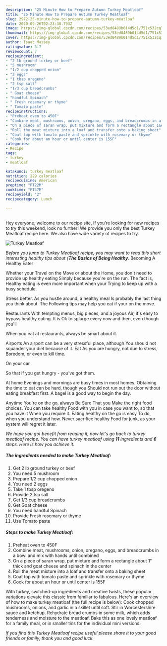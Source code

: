 ```yaml
---
description: "25 Minute How to Prepare Autumn Turkey Meatloaf"
title: "25 Minute How to Prepare Autumn Turkey Meatloaf"
slug: 2972-25-minute-how-to-prepare-autumn-turkey-meatloaf
date: 2020-09-26T02:23:38.793Z
image: https://img-global.cpcdn.com/recipes/53ed8489b014d5d1/751x532cq70/turkey-meatloaf-recipe-main-photo.jpg
thumbnail: https://img-global.cpcdn.com/recipes/53ed8489b014d5d1/751x532cq70/turkey-meatloaf-recipe-main-photo.jpg
cover: https://img-global.cpcdn.com/recipes/53ed8489b014d5d1/751x532cq70/turkey-meatloaf-recipe-main-photo.jpg
author: Isaac Massey
ratingvalue: 3.7
reviewcount: 7
recipeingredient:
- "2 lb ground turkey or beef"
- "5 mushroom"
- "1/2 cup chopped onion"
- "2 eggs"
- "1 tbsp oregeno"
- "2 tsp salt"
- "1/3 cup breadcrumbs"
- " Goat cheese"
- "handful Spinach"
- " Fresh rosemary or thyme"
- " Tomato paste"
recipeinstructions:
- "Preheat oven to 450F"
- "Combine meat, mushrooms, onion, oregano, eggs, and breadcrumbs in a bowl and mix with hands until combined"
- "On a piece of saran wrap, put mixture and form a rectangle about 1&#34; thick and goat cheese and spinach in the center"
- "Roll the meat mixture into a loaf and transfer onto a baking sheet"
- "Coat top with tomato paste and sprinkle with rosemary or thyme"
- "Cook for about an hour or until center is 155F"
categories:
- Recipe
tags:
- turkey
- meatloaf

katakunci: turkey meatloaf 
nutrition: 229 calories
recipecuisine: American
preptime: "PT22M"
cooktime: "PT47M"
recipeyield: "2"
recipecategory: Lunch

---
```

<br>
Hey everyone, welcome to our recipe site, If you're looking for new recipes to try this weekend, look no further! We provide you only the best Turkey Meatloaf recipe here. We also have wide variety of recipes to try.
<br>


![Turkey Meatloaf](https://img-global.cpcdn.com/recipes/53ed8489b014d5d1/751x532cq70/turkey-meatloaf-recipe-main-photo.jpg)

<i>Before you jump to Turkey Meatloaf recipe, you may want to read this short interesting healthy tips about {<strong>The Basics of Being Healthy</strong>.</i>
Becoming A Healthy Eater

Whether your Travel on the Move or about the
Home, you don't need to provide up healthy eating
Simply because you're on the run. The fact is,
Healthy eating is even more important when your
Trying to keep up with a busy schedule.


Stress better. As you hustle around, a healthy meal
Is probably the last thing you think about. The
Following tips may help you eat if your on the move.

Restaurants
With tempting menus, big pieces, and a joyous 
Air, it's easy to bypass healthy eating. It is 
Ok to splurge every now and then, even though you'll

When you eat at restaurants, always be smart
about it.

Airports
An airport can be a very stressful place, although
You should not squander your diet because of it. Eat
As you are hungry, not due to stress,
Boredom, or even to kill time.

On your car

So that if you get hungry - you've got them.

At home
Evenings and mornings are busy times in most homes.
Obtaining the time to eat can be hard, though you
Should not run out the door without eating breakfast
first. 
A bagel is a good way to begin the day.

Anytime You're on the go, always Be Sure That you
Make the right food choices. You can take healthy
Food with you in case you want to, so that you have it
When you require it. Eating healthy on the go is easy
To do, when you understand how. Never sacrifice healthy
Food for junk, as your system will regret it later.


<i>We hope you got benefit from reading it, now let's go back to turkey meatloaf recipe. You can have turkey meatloaf using <strong>11</strong> ingredients and <strong>6</strong> steps. Here is how you achieve it.
</i>

##### The ingredients needed to make Turkey Meatloaf:

1. Get 2 lb ground turkey or beef
1. You need 5 mushroom
1. Prepare 1/2 cup chopped onion
1. You need 2 eggs
1. Take 1 tbsp oregeno
1. Provide 2 tsp salt
1. Get 1/3 cup breadcrumbs
1. Get  Goat cheese
1. You need handful Spinach
1. Provide  Fresh rosemary or thyme
1. Use  Tomato paste


##### Steps to make Turkey Meatloaf:

1. Preheat oven to 450F
1. Combine meat, mushrooms, onion, oregano, eggs, and breadcrumbs in a bowl and mix with hands until combined
1. On a piece of saran wrap, put mixture and form a rectangle about 1&#34; thick and goat cheese and spinach in the center
1. Roll the meat mixture into a loaf and transfer onto a baking sheet
1. Coat top with tomato paste and sprinkle with rosemary or thyme
1. Cook for about an hour or until center is 155F


With turkey, switched-up ingredients and creative twists, these popular variations elevate this classic from familiar to fabulous. Here&#39;s an overview of how to make turkey meatloaf (the full recipe is below): Cook chopped mushrooms, onions, and garlic in a skillet until soft. Stir in Worcestershire sauce and ketchup. Rehydrate bread crumbs in some milk, which adds tenderness and moisture to the meatloaf. Bake this as one lovely meatloaf for a family meal, or in smaller tins for the individual mini versions. 

<i>If you find this Turkey Meatloaf recipe useful please share it to your good friends or family, thank you and good luck.</i>
